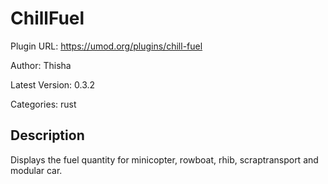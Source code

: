 # ChillFuel

Plugin URL: https://umod.org/plugins/chill-fuel

Author: Thisha

Latest Version: 0.3.2

Categories: rust

## Description

Displays the fuel quantity for minicopter, rowboat, rhib, scraptransport and modular car.
